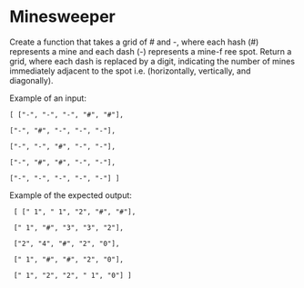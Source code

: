 # Minesweeper

Create a function that takes a grid of # and -, where each hash (#) represents a
mine and each dash (-) represents a mine-f ree spot.
Return a grid, where each dash is replaced by a digit, indicating the number of
mines immediately adjacent to the spot i.e. (horizontally, vertically, and
diagonally).

Example of an input:

    [ ["-", "-", "-", "#", "#"],

    ["-", "#", "-", "-", "-"],

    ["-", "-", "#", "-", "-"],

    ["-", "#", "#", "-", "-"],

    ["-", "-", "-", "-", "-"] ]

Example of the expected output:

     [ [" 1", " 1", "2", "#", "#"],

     [" 1", "#", "3", "3", "2"],

     ["2", "4", "#", "2", "0"],

     [" 1", "#", "#", "2", "0"],

     [" 1", "2", "2", " 1", "0"] ]
